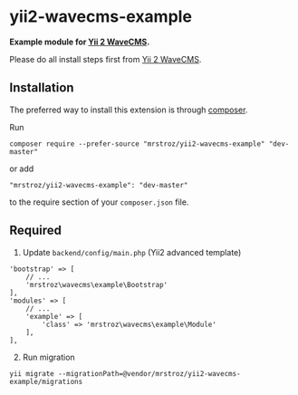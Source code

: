 # yii2-wavecms-example
**Example module for [Yii 2 WaveCMS](https://github.com/mrstroz/yii2-wavecms).** 

Please do all install steps first from [Yii 2 WaveCMS](https://github.com/mrstroz/yii2-wavecms).

Installation
------------

The preferred way to install this extension is through [composer](http://getcomposer.org/download/).

Run

```
composer require --prefer-source "mrstroz/yii2-wavecms-example" "dev-master"
```

or add

```
"mrstroz/yii2-wavecms-example": "dev-master"
```

to the require section of your `composer.json` file.


Required
--------

1. Update `backend/config/main.php` (Yii2 advanced template) 
```
'bootstrap' => [
    // ...
    'mrstroz\wavecms\example\Bootstrap'
],
'modules' => [
    // ...
    'example' => [
        'class' => 'mrstroz\wavecms\example\Module'
    ],
],
```

2. Run migration 
```
yii migrate --migrationPath=@vendor/mrstroz/yii2-wavecms-example/migrations
```
